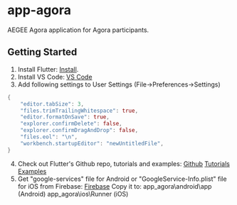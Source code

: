 # app-agora

AEGEE Agora application for Agora participants.

## Getting Started

1. Install Flutter:
[Install](https://flutter.io/get-started/install/).
2. Install VS Code:
[VS Code](https://flutter.io/get-started/editor/#vscode)
3. Add following settings to User Settings (File->Preferences->Settings)
```dart
{
    "editor.tabSize": 3,
    "files.trimTrailingWhitespace": true,
    "editor.formatOnSave": true,
    "explorer.confirmDelete": false,
    "explorer.confirmDragAndDrop": false,
    "files.eol": "\n",
    "workbench.startupEditor": "newUntitledFile",
}
```
4. Check out Flutter's Github repo, tutorials and examples:
[Github](https://github.com/flutter/flutter)
[Tutorials](https://flutter.io/tutorials/layout/)
[Examples](https://github.com/flutter/flutter/tree/master/examples)
5. Get "google-services" file for Android or "GoogleService-Info.plist" file for iOS from Firebase:
[Firebase](https://console.firebase.google.com/u/0/project/app-agora/settings/general/android:com.aegee.appagora)
Copy it to:
app_agora\android\app (Android)
app_agora\ios\Runner (iOS)